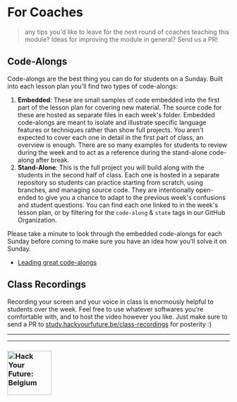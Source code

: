 # For Coaches

> any tips you'd like to leave for the next round of coaches teaching this module? Ideas for improving the module in general?  Send us a PR!

## Code-Alongs

Code-alongs are the best thing you can do for students on a Sunday.  Built into each lesson plan you'll find two types of code-alongs:

1. __Embedded__: These are small samples of code embedded into the first part of the lesson plan for covering new material.  The source code for these are hosted as separate files in each week's folder.  Embedded code-alongs are meant to isolate and illustrate specific language features or techniques rather than show full projects.  You aren't expected to cover each one in detail in the first part of class, an overview is enough.  There are so many examples for students to review during the week and to act as a reference during the stand-alone code-along after break.
1. __Stand-Alone__: This is the full project you will build along with the students in the second half of class.  Each one is hosted in a separate repository so students can practice starting from scratch, using branches, and managing source code. They are intentionally open-ended to give you a chance to adapt to the previous week's confusions and student questions. You can find each one linked to in the week's lesson plan, or by filtering for the `code-along` & `state` tags in our GitHub Organization.

Please take a minute to look through the embedded code-alongs for each Sunday before coming to make sure you have an idea how you'll solve it on Sunday.

* [Leading great code-alongs](https://teachtogether.tech/#s:performance-live)

## Class Recordings

Recording your screen and your voice in class is enormously helpful to students over the week.  Feel free to use whatever softwares you're comfortable with, and to host the video however you like.  Just make sure to send a PR to [study.hackyourfuture.be/class-recordings](https://study.hackyourfuture.be/class-recordings) for posterity :)

---
---

### <a href="https://hackyourfuture.be" target="_blank"><img src="https://user-images.githubusercontent.com/18554853/63941625-4c7c3d00-ca6c-11e9-9a76-8d5e3632fe70.jpg" width="100" height="100" alt="Hack Your Future: Belgium"></a>
